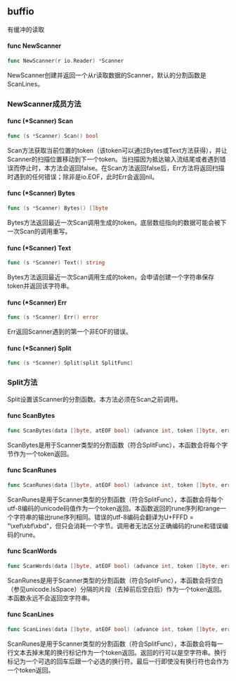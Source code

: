 ## buffio

有缓冲的读取

#### func NewScanner

```go
func NewScanner(r io.Reader) *Scanner
```

NewScanner创建并返回一个从r读取数据的Scanner，默认的分割函数是ScanLines。



### NewScanner成员方法

#### func (*Scanner) Scan

```go
func (s *Scanner) Scan() bool
```

Scan方法获取当前位置的token（该token可以通过Bytes或Text方法获得），并让Scanner的扫描位置移动到下一个token。当扫描因为抵达输入流结尾或者遇到错误而停止时，本方法会返回false。在Scan方法返回false后，Err方法将返回扫描时遇到的任何错误；除非是io.EOF，此时Err会返回nil。

#### func (*Scanner) Bytes

```go
func (s *Scanner) Bytes() []byte
```

Bytes方法返回最近一次Scan调用生成的token。底层数组指向的数据可能会被下一次Scan的调用重写。

#### func (*Scanner) Text

```go
func (s *Scanner) Text() string
```

Bytes方法返回最近一次Scan调用生成的token，会申请创建一个字符串保存token并返回该字符串。

#### func (*Scanner) Err

```go
func (s *Scanner) Err() error
```

Err返回Scanner遇到的第一个非EOF的错误。

#### func (*Scanner) Split

```go
func (s *Scanner) Split(split SplitFunc)
```



### Split方法

Split设置该Scanner的分割函数。本方法必须在Scan之前调用。

#### func ScanBytes

```go
func ScanBytes(data []byte, atEOF bool) (advance int, token []byte, err error)
```

ScanBytes是用于Scanner类型的分割函数（符合SplitFunc），本函数会将每个字节作为一个token返回。

#### func ScanRunes

```go
func ScanRunes(data []byte, atEOF bool) (advance int, token []byte, err error)
```

ScanRunes是用于Scanner类型的分割函数（符合SplitFunc），本函数会将每个utf-8编码的unicode码值作为一个token返回。本函数返回的rune序列和range一个字符串的输出rune序列相同。错误的utf-8编码会翻译为U+FFFD = "\xef\xbf\xbd"，但只会消耗一个字节。调用者无法区分正确编码的rune和错误编码的rune。

#### func ScanWords

```go
func ScanWords(data []byte, atEOF bool) (advance int, token []byte, err error)
```

ScanRunes是用于Scanner类型的分割函数（符合SplitFunc），本函数会将空白（参见unicode.IsSpace）分隔的片段（去掉前后空白后）作为一个token返回。本函数永远不会返回空字符串。

#### func ScanLines

```go
func ScanLines(data []byte, atEOF bool) (advance int, token []byte, err error)
```

ScanRunes是用于Scanner类型的分割函数（符合SplitFunc），本函数会将每一行文本去掉末尾的换行标记作为一个token返回。返回的行可以是空字符串。换行标记为一个可选的回车后跟一个必选的换行符。最后一行即使没有换行符也会作为一个token返回。